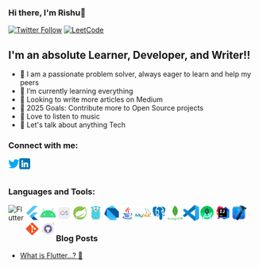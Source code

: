### Hi there, I'm Rishu👋


[![Twitter Follow](https://img.shields.io/twitter/follow/imrishuroy?color=1DA1F2&logo=twitter&style=for-the-badge)](https://twitter.com/intent/follow?original_referer=https%3A%2F%2Fgithub.com%2Fimrishuroy&screen_name=imrishuroy)
[![LeetCode](https://img.shields.io/static/v1?label=LeetCode%20&message=imrishuroy&color=1DA1F&logo=leetcode&style=for-the-badge&link=https%3A%2F%2Fleetcode.com%2Fimrishuroy)](https://leetcode.com/imrishuroy)




## I'm an absolute Learner, Developer, and Writer!!


- 🔭 ‬I‬‭ am‬‭ a‬‭ passionate‬‭ problem‬‭ solver,‬‭ always‬‭ eager‬‭ to‬‭ learn‬‭ and‬‭ help my‬‭ peers
- 🌱 I’m currently learning everything 
- 👯 Looking to write more articles on Medium
- 🥅 2025 Goals: Contribute more to Open Source projects
- 🎵 Love to listen to music
- 💬 Let's talk about anything Tech

### Connect with me:



[<img align="left" alt="imrishuroy | Twitter" width="22px" src="https://raw.githubusercontent.com/imrishuroy/Images/refs/heads/main/twitter.png" />][twitter]
[<img align="left" alt="imrishuroy | LinkedIn" width="22px" src="https://raw.githubusercontent.com/imrishuroy/Images/refs/heads/main/linkedin.png" />][linkedin]




<br>
<br>

### Languages and Tools:

<img align="left" alt="Flutter" width="32px" src="https://img.icons8.com/?size=512&id=44442&format=png" />
<img align="left" alt="Flutter" width="32px" src="https://raw.githubusercontent.com/github/explore/80688e429a7d4ef2fca1e82350fe8e3517d3494d/topics/flutter/flutter.png" />
<img align="left" alt="Android" width="32px" src="https://raw.githubusercontent.com/github/explore/80688e429a7d4ef2fca1e82350fe8e3517d3494d/topics/android/android.png" />
<img align="left" alt="iOS" width="32px" src="https://raw.githubusercontent.com/imrishuroy/Images/main/icons8-ios-480.png" />
<img align="left" alt="Spring Boot" width="32px" src="https://raw.githubusercontent.com/imrishuroy/Images/main/icons8-spring-boot.png" />
<img align="left" alt="Spring Boot" width="32px" src="https://raw.githubusercontent.com/imrishuroy/Images/main/golang.png" />
<img align="left" alt="Dart" width="32px" src="https://raw.githubusercontent.com/github/explore/80688e429a7d4ef2fca1e82350fe8e3517d3494d/topics/dart/dart.png" />
<img align="left" alt="Java" width="32px" src="https://raw.githubusercontent.com/imrishuroy/Images/main/icons8-java-480.png" />
<img align="left" alt="MySQL" width="32px" src="https://raw.githubusercontent.com/imrishuroy/Images/main/icons8-mysql-240.png" />
<img align="left" alt="PostgresSQL" width="32px" src="https://raw.githubusercontent.com/imrishuroy/Images/main/icons8-postgresql-480.png" />
<img align="left" alt="MongoDB" width="32px" src="https://raw.githubusercontent.com/imrishuroy/Images/main/mongodb.png" />
<img align="left" alt="Visual Studio Code" width="32px" src="https://raw.githubusercontent.com/github/explore/80688e429a7d4ef2fca1e82350fe8e3517d3494d/topics/visual-studio-code/visual-studio-code.png" />
<img align="left" alt="Android Studio" width="32px" src="https://raw.githubusercontent.com/imrishuroy/Images/main/icons8-android-studio-480.png" />
<img align="left" alt="Intellij Idea" width="32px" src="https://raw.githubusercontent.com/imrishuroy/Images/main/icons8-intellij-idea-480.png" />
<img align="left" alt="Xcode" width="32px" src="https://raw.githubusercontent.com/imrishuroy/Images/main/png-transparent-xcode-macos-bigsur-icon-thumbnail-removebg-preview.png" />
<img align="left" alt="git" width="32px" src="https://raw.githubusercontent.com/imrishuroy/Images/main/icons8-git-480.png" />
<img align="left" alt="GitHub" width="32px" src="https://raw.githubusercontent.com/imrishuroy/Images/main/icons8-github-200.png" />

<br/>
<br />

<p>

  
</p>

### Blog Posts

- [What is Flutter…? 🤔](https://medium.com/@imrishuroy/what-is-flutter-98fcbbc67e9e)

[twitter]: https://twitter.com/imrishuroy
[instagram]: https://instagram.com/imrishuroy
[linkedin]: https://linkedin.com/in/imrishuroy
